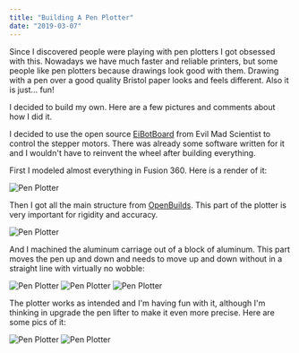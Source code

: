 ```yaml
---
title: "Building A Pen Plotter"
date: "2019-03-07"
---
```


Since I discovered people were playing with pen plotters I got obsessed with this. 
Nowadays we have much faster and reliable printers, but some people like pen plotters because drawings look good with them.
Drawing with a pen over a good quality Bristol paper looks and feels different. Also it is just...  fun!

I decided to build my own. Here are a few pictures and comments about how I did it.

I decided to use the open source [EiBotBoard](https://shop.evilmadscientist.com/productsmenu/188)
from Evil Mad Scientist to control the stepper motors.
There was already some software written for it and I wouldn't have to reinvent the wheel after building everything.


First I modeled almost everything in Fusion 360. Here is a render of it:

![Pen Plotter](plotter-1.jpg)

Then I got all the main structure from [OpenBuilds](https://openbuildspartstore.com). This part of the plotter is very important for rigidity and accuracy.

![Pen Plotter](plotter-2.jpg)

And I machined the aluminum carriage out of a block of aluminum.
This part moves the pen up and down and needs to move up and down without
in a straight line with virtually no wobble:

![Pen Plotter](plotter-3.jpg)
![Pen Plotter](plotter-4.jpg)
![Pen Plotter](plotter-5.jpg)

The plotter works as intended and I'm having fun with it,
although I'm thinking in upgrade the pen lifter to make it even more precise.
Here are some pics of it:

![Pen Plotter](plotter-6.jpg)
![Pen Plotter](plotter-7.jpg)
